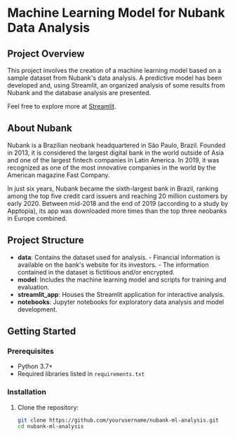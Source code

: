 # Machine Learning Model for Nubank Data Analysis

## Project Overview

This project involves the creation of a machine learning model based on a sample dataset from Nubank's data analysis. 
A predictive model has been developed and, using Streamlit, an organized analysis of some results from Nubank and the database analysis are presented.

Feel free to explore more at [Streamlit](https://streamlit.io).

## About Nubank

Nubank is a Brazilian neobank headquartered in São Paulo, Brazil. Founded in 2013, it is considered the largest digital bank in the world outside of Asia and one of the largest fintech companies in Latin America. In 2019, it was recognized as one of the most innovative companies in the world by the American magazine Fast Company.

In just six years, Nubank became the sixth-largest bank in Brazil, ranking among the top five credit card issuers and reaching 20 million customers by early 2020. Between mid-2018 and the end of 2019 (according to a study by Apptopia), its app was downloaded more times than the top three neobanks in Europe combined.

## Project Structure

- **data**: Contains the dataset used for analysis.
       - Financial information is available on the bank's website for its investors.
       - The information contained in the dataset is fictitious and/or encrypted.
- **model**: Includes the machine learning model and scripts for training and evaluation.
- **streamlit_app**: Houses the Streamlit application for interactive analysis.
- **notebooks**: Jupyter notebooks for exploratory data analysis and model development.

## Getting Started

### Prerequisites

- Python 3.7+
- Required libraries listed in `requirements.txt`

### Installation

1. Clone the repository:
   ```bash
   git clone https://github.com/yourusername/nubank-ml-analysis.git
   cd nubank-ml-analysis
